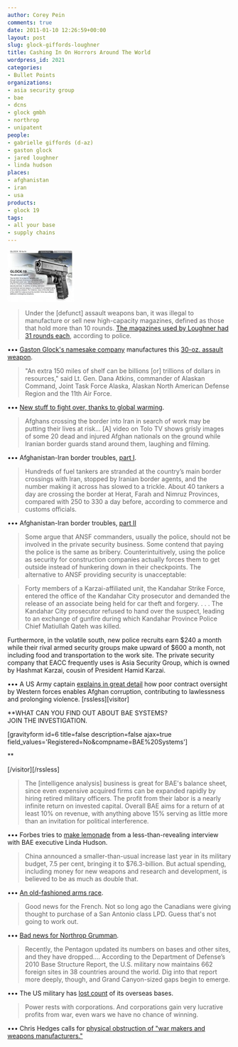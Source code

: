 ```yaml
---
author: Corey Pein
comments: true
date: 2011-01-10 12:26:59+00:00
layout: post
slug: glock-giffords-loughner
title: Cashing In On Horrors Around The World 
wordpress_id: 2021
categories:
- Bullet Points
organizations:
- asia security group
- bae
- dcns
- glock gmbh
- northrop
- unipatent
people:
- gabrielle giffords (d-az)
- gaston glock
- jared loughner
- linda hudson
places:
- afghanistan
- iran
- usa
products:
- glock 19
tags:
- all your base
- supply chains
---
```


[![](/images/2011/01/Glock19-150x116.jpg)](/images/2011/01/Glock19.jpg)


> Under the [defunct] assault weapons ban, it was illegal to manufacture or sell new high-capacity magazines, defined as those that hold more than 10 rounds. [The magazines used by Loughner had 31 rounds each](http://www.salon.com/news/politics/war_room/2011/01/09/giffords_shooting_assault_weapons_ban/), according to police.


••• [Gaston Glock's namesake company](http://www.businessweek.com/magazine/content/09_38/b4147038113159.htm) manufactures this [30-oz. assault weapon](http://www.glock.com/english/glock19_tech.htm).


> "An extra 150 miles of shelf can be billions [or] trillions of dollars in resources," said Lt. Gen. Dana Atkins, commander of Alaskan Command, Joint Task Force Alaska, Alaskan North American Defense Region and the 11th Air Force.


••• [New stuff to fight over, thanks to global warming](http://www.washingtonpost.com/wp-dyn/content/article/2011/01/09/AR2011010903400.html).


> Afghans crossing the border into Iran in search of work may be putting their lives at risk… [A] video on Tolo TV shows grisly images of some 20 dead and injured Afghan nationals on the ground while Iranian border guards stand around them, laughing and filming.


••• Afghanistan-Iran border troubles, [part I](http://tkg.af/english/comments/analysis/373-massacre-of-afghan-refugees?utm_source=feedburner&utm_medium=feed&utm_campaign=Feed:+tkg_english+(English) ).
<!-- more -->


> Hundreds of fuel tankers are stranded at the country’s main border crossings with Iran, stopped by Iranian border agents, and the number making it across has slowed to a trickle. About 40 tankers a day are crossing the border at Herat, Farah and Nimruz Provinces, compared with 250 to 330 a day before, according to commerce and customs officials.


••• Afghanistan-Iran border troubles, [part II](http://www.nytimes.com/2011/01/10/world/asia/10afghan.html)


> Some argue that ANSF commanders, usually the police, should not be involved in the private security business. Some contend that paying the police is the same as bribery. Counterintuitively, using the police as security for construction companies actually forces them to get outside instead of hunkering down in their checkpoints. The alternative to ANSF providing security is unacceptable:

> 
> Forty members of a Karzai-affiliated unit, the Kandahar Strike Force, entered the office of the Kandahar City prosecutor and demanded the release of an associate being held for car theft and forgery. . . . The Kandahar City prosecutor refused to hand over the suspect, leading to an exchange of gunfire during which Kandahar Province Police Chief Matiullah Qateh was killed.
> 
> 
Furthermore, in the volatile south, new police recruits earn $240 a month while their rival armed security groups make upward of $600 a month, not including food and transportation to the work site. The private security company that EACC frequently uses is Asia Security Group, which is owned by Hashmat Karzai, cousin of President Hamid Karzai.


••• A US Army captain [explains in great detail](http://www.ndu.edu/press/unified-wartime-contracting-strategy.html) how poor contract oversight by Western forces enables Afghan corruption, contributing to lawlessness and prolonging violence. 
[rssless][visitor]

**WHAT CAN YOU FIND OUT ABOUT BAE SYSTEMS?  
JOIN THE INVESTIGATION.

[gravityform id=6 title=false description=false ajax=true field_values='Registered=No&compname=BAE%20Systems']

**

[/visitor][/rssless]


> The [intelligence analysis] business is great for BAE's balance sheet, since even expensive acquired firms can be expanded rapidly by hiring retired military officers. The profit from their labor is a nearly infinite return on invested capital. Overall BAE aims for a return of at least 10% on revenue, with anything above 15% serving as little more than an invitation for political interference.


••• Forbes tries to [make lemonade](http://www.forbes.com/forbes/2011/0117/features-bae-systems-linda-hudson-pentagon-under-gun.html) from a less-than-revealing interview with BAE executive Linda Hudson.


> China announced a smaller-than-usual increase last year in its military budget, 7.5 per cent, bringing it to $76.3-billion. But actual spending, including money for new weapons and research and development, is believed to be as much as double that.


••• [An old-fashioned arms race](http://www.theglobeandmail.com/news/world/asia-pacific/gates-says-chinas-new-stealth-plane-may-put-us-at-risk/article1862946/).


> Good news for the French. Not so long ago the Canadians were giving thought to purchase of a San Antonio class LPD. Guess that's not going to work out.


••• [Bad news for Northrop Grumman](http://www.informationdissemination.net/2011/01/canada-to-buy-mistrals.html).


> Recently, the Pentagon updated its numbers on bases and other sites, and they have dropped.… According to the Department of Defense’s 2010 Base Structure Report, the U.S. military now maintains 662 foreign sites in 38 countries around the world.  Dig into that report more deeply, though, and Grand Canyon-sized gaps begin to emerge.


••• The US military has [lost count](http://www.tomdispatch.com/blog/175338/tomgram:_nick_turse,_the_pentagon's_planet_of_bases__/  ) of its overseas bases.


> Power rests with corporations. And corporations gain very lucrative profits from war, even wars we have no chance of winning.


••• Chris Hedges calls for [physical obstruction of "war makers and weapons manufacturers."](http://www.truthdig.com/report/item/even_lost_wars_make_corporations_rich_20110110/)
